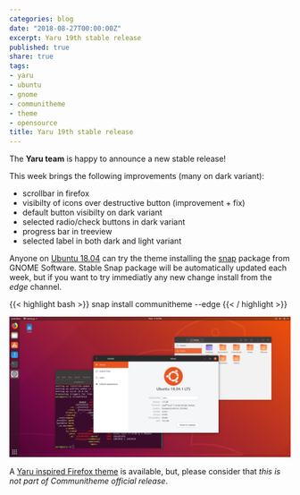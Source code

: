 ```yaml
---
categories: blog
date: "2018-08-27T00:00:00Z"
excerpt: Yaru 19th stable release
published: true
share: true
tags:
- yaru
- ubuntu
- gnome
- communitheme
- theme
- opensource
title: Yaru 19th stable release
---
```


The **Yaru team** is happy to announce a new stable release!

This week brings the following improvements (many on dark variant):

- scrollbar in firefox
- visibilty of icons over destructive button (improvement + fix)
- default button visibilty on dark variant
- selected radio/check buttons in dark variant
- progress bar in treeview
- selected label in both dark and light variant


Anyone on [Ubuntu 18.04](https://www.ubuntu.com/download/desktop) can try the theme installing the [snap](https://snapcraft.io/communitheme) package from GNOME Software.
Stable Snap package will be automatically updated each week, but if you want to try immediatly any new change install from the *edge* channel.

{{< highlight bash >}}
snap install communitheme --edge
{{< / highlight >}}

![yaru-release-pic](/images/ubuntu-yaru.png)


A [Yaru inspired Firefox theme](https://color.firefox.com/?theme=XQAAAALtAAAAAAAAAABBKYhm849SCiazH1KEGccwS-xNVAWBveAusLC2VAlvlSjJ6UJSeqAgCYbdwa_-rV70IROd68eEot6ey6DBD6clRBXp1e7Wbm3jkhhZsTB6iGtxUNA9rD_f7WkYu4v4RFB_XR74DFyPAFWYVQkUMNbL2Mo2sQa9jDMc35kqQOoJm4_aT6Dkc9xrEV6O_-5hkDwOlMzIcFLFRtRxRaGEyH-y4Be72Vgc9j_f_vkOgA) is available, but, please consider that *this is not part of Communitheme official release*.
